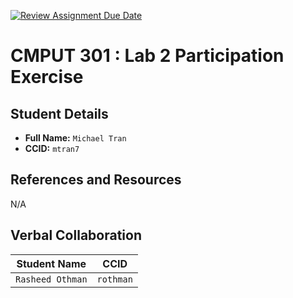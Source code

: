 [![Review Assignment Due Date](https://classroom.github.com/assets/deadline-readme-button-22041afd0340ce965d47ae6ef1cefeee28c7c493a6346c4f15d667ab976d596c.svg)](https://classroom.github.com/a/4btn9xaF)

# CMPUT 301 : Lab 2 Participation Exercise

## Student Details

- **Full Name:** `Michael Tran`
- **CCID:** `mtran7`

## References and Resources

N/A

## Verbal Collaboration

| Student Name     | CCID      |
| ---------------- | --------- |
| `Rasheed Othman` | `rothman` |
